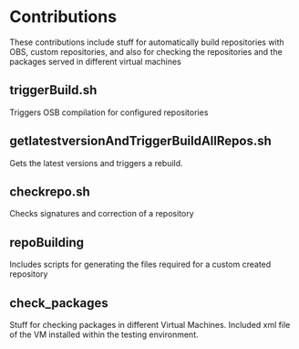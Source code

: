 Contributions
================

These contributions include stuff for automatically build repositories with OBS, 
custom repositories, and also for checking the repositories and the packages served 
in different virtual machines

triggerBuild.sh
---------------

Triggers OSB compilation for configured repositories 

getlatestversionAndTriggerBuildAllRepos.sh
------------------------------------------

Gets the latest versions and triggers a rebuild. 

checkrepo.sh
------------
Checks signatures and correction of a repository

repoBuilding
------------
Includes scripts for generating the files required for a custom created repository

check_packages
--------------
Stuff for checking packages in different Virtual Machines.
Included xml file of the VM installed within the testing environment.
